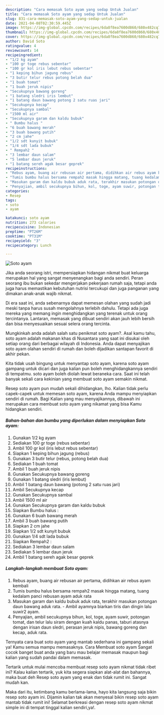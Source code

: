 ```yaml
---
description: "Cara memasak Soto ayam yang sedap Untuk Jualan"
title: "Cara memasak Soto ayam yang sedap Untuk Jualan"
slug: 831-cara-memasak-soto-ayam-yang-sedap-untuk-jualan
date: 2021-04-08T02:30:59.445Z
image: https://img-global.cpcdn.com/recipes/6da8f8ea7600d860/680x482cq70/soto-ayam-foto-resep-utama.jpg
thumbnail: https://img-global.cpcdn.com/recipes/6da8f8ea7600d860/680x482cq70/soto-ayam-foto-resep-utama.jpg
cover: https://img-global.cpcdn.com/recipes/6da8f8ea7600d860/680x482cq70/soto-ayam-foto-resep-utama.jpg
author: David Soto
ratingvalue: 4
reviewcount: 14
recipeingredient:
- "1/2 kg ayam"
- "100 gr toge rebus sebentar"
- "100 gr kol iris lebut rebus sebentar"
- "1 keping bihun jagung rebus"
- "3 butir telur rebus potong belah dua"
- "1 buah tomat"
- "1 buah jeruk nipis"
- "Secukupnya bawang goreng"
- "1 batang sledri iris lembut"
- "1 batang daun bawang potong 2 satu ruas jari"
- "Secukupnya kecap"
- "Secukupnya sambal"
- "1500 ml air"
- "Secukupnya garam dan kaldu bubuk"
- " Bumbu halus "
- "6 buah bawang merah"
- "3 buah bawang putih"
- "2 cm jahe"
- "1/2 sdt kunyit bubuk"
- "1/4 sdt lada bubuk"
- " Rempah2 "
- "3 lembar daun salam"
- "5 lembar daun jeruk"
- "1 batang sereh agak besar geprek"
recipeinstructions:
- "Rebus ayam, buang air rebusan air pertama, didihkan air rebus ayam kembali"
- "Tumis bumbu halus bersama rempah2 masak hingga matang, tuang kedalam panci rebusan ayam aduk rata"
- "Masukan garam dan kaldu bubuk aduk rata, terakhir masukan potongan daun bawang aduk rata. Ambil ayamnya biarkan tiris dan dingin lalu suwir2 ayam."
- "Penyajian, ambil secukupnya bihun, kol, toge, ayam suwir, potongan tomat, dan telur lalu siram dengan kuah kaldu panas, taburi atasnya dengan irisan daun sledri, perasan jeruk nipis, bawang goreng dan kecap, aduk rata."
categories:
- Resep
tags:
- soto
- ayam

katakunci: soto ayam 
nutrition: 273 calories
recipecuisine: Indonesian
preptime: "PT26M"
cooktime: "PT31M"
recipeyield: "3"
recipecategory: Lunch

---
```



![Soto ayam](https://img-global.cpcdn.com/recipes/6da8f8ea7600d860/680x482cq70/soto-ayam-foto-resep-utama.jpg)

Jika anda seorang istri, mempersiapkan hidangan nikmat buat keluarga merupakan hal yang sangat menyenangkan bagi anda sendiri. Peran seorang ibu bukan sekedar mengerjakan pekerjaan rumah saja, tetapi anda juga harus memastikan kebutuhan nutrisi tercukupi dan juga panganan yang dimakan anak-anak wajib nikmat.

Di era  saat ini, anda sebenarnya dapat memesan olahan yang sudah jadi meski tanpa harus susah mengolahnya terlebih dahulu. Tetapi ada juga mereka yang memang ingin menghidangkan yang terenak untuk orang tercintanya. Lantaran, memasak yang dibuat sendiri akan jauh lebih bersih dan bisa menyesuaikan sesuai selera orang tercinta. 



Mungkinkah anda adalah salah satu penikmat soto ayam?. Asal kamu tahu, soto ayam adalah makanan khas di Nusantara yang saat ini disukai oleh setiap orang dari berbagai wilayah di Indonesia. Anda dapat menyajikan soto ayam olahan sendiri di rumah dan boleh dijadikan santapan favorit di akhir pekan.

Kita tidak usah bingung untuk menyantap soto ayam, karena soto ayam gampang untuk dicari dan juga kalian pun boleh menghidangkannya sendiri di tempatmu. soto ayam boleh diolah lewat beraneka cara. Saat ini telah banyak sekali cara kekinian yang membuat soto ayam semakin nikmat.

Resep soto ayam pun mudah sekali dihidangkan, lho. Kalian tidak perlu capek-capek untuk memesan soto ayam, karena Anda mampu menyiapkan sendiri di rumah. Bagi Kalian yang mau menyajikannya, dibawah ini merupakan cara membuat soto ayam yang nikamat yang bisa Kamu hidangkan sendiri.

<!--inarticleads1-->

##### Bahan-bahan dan bumbu yang diperlukan dalam menyiapkan Soto ayam:

1. Gunakan 1/2 kg ayam
1. Sediakan 100 gr toge (rebus sebentar)
1. Ambil 100 gr kol (iris lebut rebus sebentar)
1. Siapkan 1 keping bihun jagung (rebus)
1. Gunakan 3 butir telur (rebus, potong belah dua)
1. Sediakan 1 buah tomat
1. Ambil 1 buah jeruk nipis
1. Gunakan Secukupnya bawang goreng
1. Gunakan 1 batang sledri (iris lembut)
1. Ambil 1 batang daun bawang (potong 2 satu ruas jari)
1. Ambil Secukupnya kecap
1. Gunakan Secukupnya sambal
1. Ambil 1500 ml air
1. Gunakan Secukupnya garam dan kaldu bubuk
1. Siapkan  Bumbu halus :
1. Gunakan 6 buah bawang merah
1. Ambil 3 buah bawang putih
1. Siapkan 2 cm jahe
1. Siapkan 1/2 sdt kunyit bubuk
1. Gunakan 1/4 sdt lada bubuk
1. Siapkan  Rempah2 :
1. Sediakan 3 lembar daun salam
1. Sediakan 5 lembar daun jeruk
1. Ambil 1 batang sereh agak besar geprek




<!--inarticleads2-->

##### Langkah-langkah membuat Soto ayam:

1. Rebus ayam, buang air rebusan air pertama, didihkan air rebus ayam kembali
1. Tumis bumbu halus bersama rempah2 masak hingga matang, tuang kedalam panci rebusan ayam aduk rata
1. Masukan garam dan kaldu bubuk aduk rata, terakhir masukan potongan daun bawang aduk rata. - Ambil ayamnya biarkan tiris dan dingin lalu suwir2 ayam.
1. Penyajian, ambil secukupnya bihun, kol, toge, ayam suwir, potongan tomat, dan telur lalu siram dengan kuah kaldu panas, taburi atasnya dengan irisan daun sledri, perasan jeruk nipis, bawang goreng dan kecap, aduk rata.




Ternyata cara buat soto ayam yang mantab sederhana ini gampang sekali ya! Kamu semua mampu memasaknya. Cara Membuat soto ayam Sangat cocok banget buat anda yang baru mau belajar memasak maupun bagi kalian yang sudah pandai dalam memasak.

Tertarik untuk mulai mencoba membuat resep soto ayam nikmat tidak ribet ini? Kalau kalian tertarik, yuk kita segera siapkan alat-alat dan bahannya, maka buat deh Resep soto ayam yang enak dan tidak rumit ini. Sangat mudah kan. 

Maka dari itu, ketimbang kamu berlama-lama, hayo kita langsung saja bikin resep soto ayam ini. Dijamin kalian tak akan menyesal bikin resep soto ayam mantab tidak rumit ini! Selamat berkreasi dengan resep soto ayam nikmat simple ini di tempat tinggal kalian sendiri,ya!.

